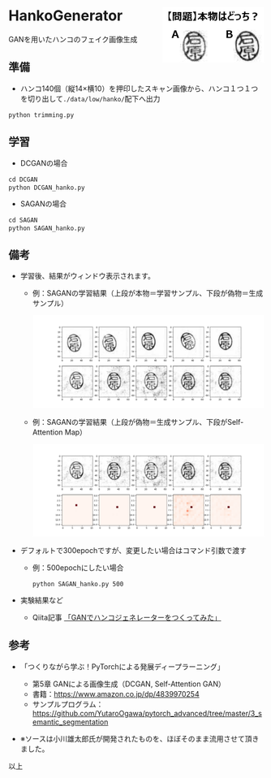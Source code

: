 # HankoGenerator <img src="./data/logo.png" align="right" />
GANを用いたハンコのフェイク画像生成

## 準備
- ハンコ140個（縦14×横10）を押印したスキャン画像から、ハンコ１つ１つを切り出して`./data/low/hanko/`配下へ出力

```
python trimming.py
```
## 学習
- DCGANの場合
```
cd DCGAN
python DCGAN_hanko.py
```
- SAGANの場合
```
cd SAGAN
python SAGAN_hanko.py
```

## 備考
- 学習後、結果がウィンドウ表示されます。
  - 例：SAGANの学習結果（上段が本物＝学習サンプル、下段が偽物＝生成サンプル）

    ![](./data/SAGAN_hanko_epoch1000.png)

  - 例：SAGANの学習結果（上段が偽物＝生成サンプル、下段がSelf-Attention Map）

    ![](./data/SAGAN_hanko_epoch1000_map.png)


- デフォルトで300epochですが、変更したい場合はコマンド引数で渡す
  - 例：500epochにしたい場合

    ```
    python SAGAN_hanko.py 500
    ```
- 実験結果など
  - Qiita記事 [「GANでハンコジェネレーターをつくってみた」](https://qiita.com/ishihara-jp/items/c587f778c232cc916112)

## 参考
- 「つくりながら学ぶ！PyTorchによる発展ディープラーニング」
  - 第5章 GANによる画像生成（DCGAN, Self-Attention GAN）
  - 書籍：https://www.amazon.co.jp/dp/4839970254
  - サンプルプログラム：https://github.com/YutaroOgawa/pytorch_advanced/tree/master/3_semantic_segmentation

- ※ソースは小川雄太郎氏が開発されたものを、ほぼそのまま流用させて頂きました。

以上








